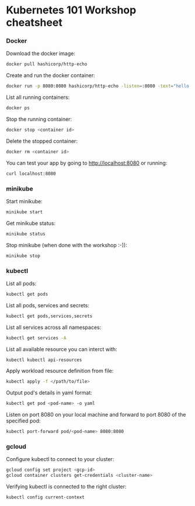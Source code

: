 # Kubernetes 101 Workshop cheatsheet

### Docker

Download the docker image:

```bash
docker pull hashicorp/http-echo
```
Create and run the docker container:
```bash
docker run -p 8080:8080 hashicorp/http-echo -listen=:8080 -text="hello world"
```
List all running containers:
```bash
docker ps
```
Stop the running container:
```bash
docker stop <container id>
```
Delete the stopped container:
```bash
docker rm <container id>
```

You can test your app by going to [http://localhost:8080](http://localhost:8080) or running:
```bash
curl localhost:8080
```

### minikube

Start minikube:
```bash
minikube start
```
Get minikube status:
```bash
minikube status
```
Stop minikube (when done with the workshop :-)):
```bash
minikube stop
```

### kubectl

List all pods:
```bash
kubectl get pods
```
List all pods, services and secrets:
```bash
kubectl get pods,services,secrets
```
List all services across all namespaces:
```bash
kubectl get services -A
```
List all available resource you can interct with:
```bash
kubectl kubectl api-resources 
```
Apply workload resource definition from file:
```bash
kubectl apply -f </path/to/file>
```
Output pod's details in yaml format:
```bash
kubectl get pod <pod-name> -o yaml
```
Listen on port 8080 on your local machine and forward 
to port 8080 of the specified pod:
```bash
kubectl port-forward pod/<pod-name> 8080:8080
```

### gcloud

Configure kubectl to connect to your cluster:
```bash
gcloud config set project <gcp-id>
gcloud container clusters get-credentials <cluster-name>
```
Verifying kubectl is connected to the right cluster:
```bash
kubectl config current-context
```
